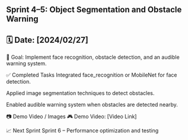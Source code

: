 ## Sprint 4–5: Object Segmentation and Obstacle Warning
🗓 Date: [2024/02/27]
---


🌟 Goal: Implement face recognition, obstacle detection, and an audible warning system.

✅ Completed Tasks
Integrated face_recognition or MobileNet for face detection.

Applied image segmentation techniques to detect obstacles.

Enabled audible warning system when obstacles are detected nearby.


📷 Demo Video / Images
🎮 Demo Video: [Video Link]


📈 Next Sprint
Sprint 6 – Performance optimization and testing


